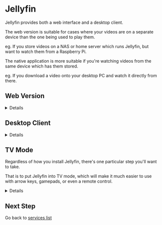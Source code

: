 # Jellyfin

Jellyfin provides both a web interface and a desktop client.

The web version is suitable for cases where your videos are on a separate device than the one being used to play them.

eg. If you store videos on a NAS or home server which runs Jellyfin, but want to watch them from a Raspberry Pi.

The native application is more suitable if you're watching videos from the same device which has them stored.

eg. If you download a video onto your desktop PC and watch it directly from there.

## Web Version

<details>

There is no special setup required for the web version of Jellyfin to work.

It will run by default when installed on a server or NAS.

You should be able to access it on port 8096 of the server's IP address by default.

eg. http://192.168.1.100:8096

Whatever the IP address is, access your self-hosted Jellyfin instance from the Raspberry Pi in your browser, then proceed to the "TV Mode" section further down this page.

</details>

## Desktop Client

<details>

Jellyfin provides [several options](https://jellyfin.org/downloads/clients/) for installing their desktop client.

In this case, the one we want is the "Jellyfin Media Player".

Assuming you followed the steps in the Desktop Apps section of this guide, you should already have Flatpak/Flathub setup on your system.

If so, run:

`flatpak install -y flathub com.github.iwalton3.jellyfin-media-player`

Or, if your desktop environment supports it, you can simply search for Jellyfin in your operating system's "app store", such as KDE Discover.

* If you install it this way, make sure you grab "Jellyfin Media Player", not one of the other packages such as "Jellyfin Server".

![Screenshot](screenshots/JellyfinDiscover.png)

</details>

## TV Mode

Regardless of how you install Jellyfin, there's one particular step you'll want to take.

That is to put Jellyfin into TV mode, which will make it much easier to use with arrow keys, gamepads, or even a remote control.

<details>

Click on the Menu icon up the top left side of the website/app.

![Screenshot](screenshots/JellyfinSettings01.png)

Click on Settings.

![Screenshot](screenshots/JellyfinSettings02.png)

Click on Display.

![Screenshot](screenshots/JellyfinSettings03.png)

Change the display mode from Auto to TV.

![Screenshot](screenshots/JellyfinSettings04.png)

Scroll down to the bottom of the page and click on Save.

![Screenshot](screenshots/JellyfinSettings05.png)

Afterwards, close and reopen the app/website for the change to take full effect.

</details>

## Next Step

Go back to [services list](README.md)